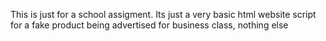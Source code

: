 This is just for a school assigment. Its just a very basic html website script for a fake product being advertised for business class, nothing else
